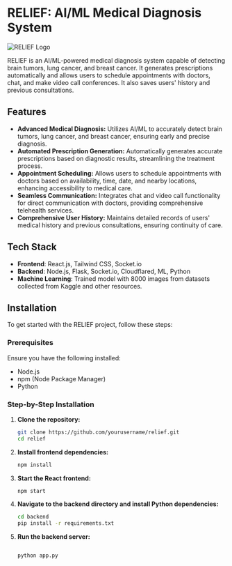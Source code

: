 # RELIEF: AI/ML Medical Diagnosis System

![RELIEF Logo](path-to-your-logo.png)

RELIEF is an AI/ML-powered medical diagnosis system capable of detecting brain tumors, lung cancer, and breast cancer. It generates prescriptions automatically and allows users to schedule appointments with doctors, chat, and make video call conferences. It also saves users' history and previous consultations.

## Features

- **Advanced Medical Diagnosis:** Utilizes AI/ML to accurately detect brain tumors, lung cancer, and breast cancer, ensuring early and precise diagnosis.
- **Automated Prescription Generation:** Automatically generates accurate prescriptions based on diagnostic results, streamlining the treatment process.
- **Appointment Scheduling:** Allows users to schedule appointments with doctors based on availability, time, date, and nearby locations, enhancing accessibility to medical care.
- **Seamless Communication:** Integrates chat and video call functionality for direct communication with doctors, providing comprehensive telehealth services.
- **Comprehensive User History:** Maintains detailed records of users' medical history and previous consultations, ensuring continuity of care.

## Tech Stack

- **Frontend**: React.js, Tailwind CSS, Socket.io
- **Backend**: Node.js, Flask, Socket.io, Cloudflared, ML, Python
- **Machine Learning**: Trained model with 8000 images from datasets collected from Kaggle and other resources.

## Installation

To get started with the RELIEF project, follow these steps:

### Prerequisites

Ensure you have the following installed:

- Node.js
- npm (Node Package Manager)
- Python

### Step-by-Step Installation

1. **Clone the repository:**

   ```bash
   git clone https://github.com/yourusername/relief.git
   cd relief
2. **Install frontend dependencies:**

   ```bash
   npm install
3.  **Start the React frontend:**

      ```bash
      npm start
4.  **Navigate to the backend directory and install Python dependencies:**

      ```bash
      cd backend
      pip install -r requirements.txt
5.  **Run the backend server:**

      ```bash
      
      python app.py

